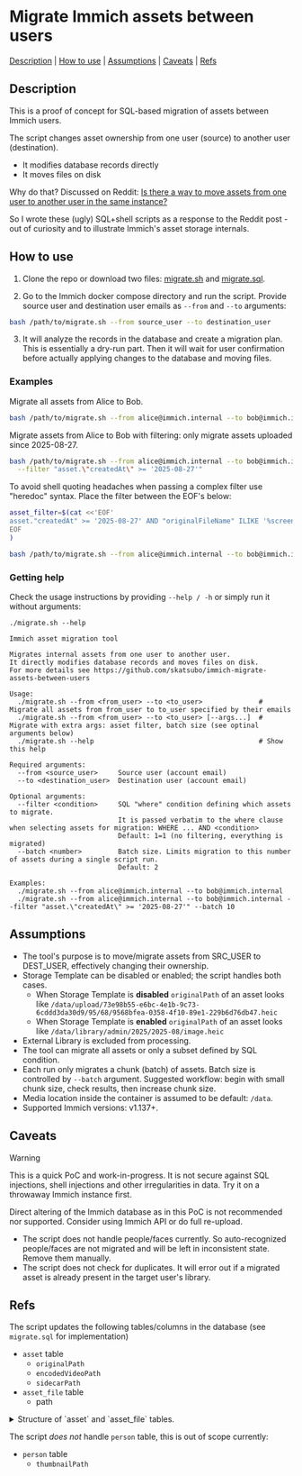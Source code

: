 # Migrate Immich assets between users

[Description](#description) | [How to use](#how-to-use) | [Assumptions](#assumptions) | [Caveats](#caveats) | [Refs](#refs)

## Description

This is a proof of concept for SQL-based migration of assets between Immich users.

The script changes asset ownership from one user (source) to another user (destination).
- It modifies database records directly
- It moves files on disk

Why do that? Discussed on Reddit: [Is there a way to move assets from one user to another user in the same instance?](https://www.reddit.com/r/immich/comments/1n1ewfa/is_there_a_way_to_move_assets_from_one_user_to/)

So I wrote these (ugly) SQL+shell scripts as a response to the Reddit post - out of curiosity and to illustrate Immich's asset storage internals.

## How to use

1. Clone the repo or download two files: [migrate.sh](https://raw.githubusercontent.com/skatsubo/immich-migrate-assets-between-users/refs/heads/main/migrate.sh) and [migrate.sql](https://raw.githubusercontent.com/skatsubo/immich-migrate-assets-between-users/refs/heads/main/migrate.sql).

2. Go to the Immich docker compose directory and run the script. Provide source user and destination user emails as `--from` and `--to` arguments:

```sh
bash /path/to/migrate.sh --from source_user --to destination_user
```

3. It will analyze the records in the database and create a migration plan. This is essentially a dry-run part.
Then it will wait for user confirmation before actually applying changes to the database and moving files.

### Examples

Migrate all assets from Alice to Bob.
```sh
bash /path/to/migrate.sh --from alice@immich.internal --to bob@immich.internal
```

Migrate assets from Alice to Bob with filtering: only migrate assets uploaded since 2025-08-27.
```sh
bash /path/to/migrate.sh --from alice@immich.internal --to bob@immich.internal \
  --filter "asset.\"createdAt\" >= '2025-08-27'"
```

To avoid shell quoting headaches when passing a complex filter use "heredoc" syntax. Place the filter between the EOF's below:
```sh
asset_filter=$(cat <<'EOF'
asset."createdAt" >= '2025-08-27' AND "originalFileName" ILIKE '%screenshot%'
EOF
)

bash /path/to/migrate.sh --from alice@immich.internal --to bob@immich.internal --filter "$asset_filter"
```

### Getting help

Check the usage instructions by providing `--help / -h` or simply run it without arguments:

```
./migrate.sh --help

Immich asset migration tool

Migrates internal assets from one user to another user.
It directly modifies database records and moves files on disk.
For more details see https://github.com/skatsubo/immich-migrate-assets-between-users

Usage:
  ./migrate.sh --from <from_user> --to <to_user>              # Migrate all assets from from_user to to_user specified by their emails
  ./migrate.sh --from <from_user> --to <to_user> [--args...]  # Migrate with extra args: asset filter, batch size (see optinal arguments below)
  ./migrate.sh --help                                         # Show this help

Required arguments:
  --from <source_user>     Source user (account email)
  --to <destination_user>  Destination user (account email)

Optional arguments:
  --filter <condition>     SQL "where" condition defining which assets to migrate.
                           It is passed verbatim to the where clause when selecting assets for migration: WHERE ... AND <condition>
                           Default: 1=1 (no filtering, everything is migrated)
  --batch <number>         Batch size. Limits migration to this number of assets during a single script run.
                           Default: 2

Examples:
  ./migrate.sh --from alice@immich.internal --to bob@immich.internal
  ./migrate.sh --from alice@immich.internal --to bob@immich.internal --filter "asset.\"createdAt\" >= '2025-08-27'" --batch 10
```

## Assumptions

- The tool's purpose is to move/migrate assets from SRC_USER to DEST_USER, effectively changing their ownership.
- Storage Template can be disabled or enabled; the script handles both cases.
  - When Storage Template is **disabled** `originalPath` of an asset looks like `/data/upload/73e98b55-e6bc-4e1b-9c73-6cddd3da30d9/95/68/9568bfea-0358-4f10-89e1-229b6d76db47.heic`
  - When Storage Template is **enabled** `originalPath` of an asset looks like `/data/library/admin/2025/2025-08/image.heic`
- External Library is excluded from processing.
- The tool can migrate all assets or only a subset defined by SQL condition.
- Each run only migrates a chunk (batch) of assets. Batch size is controlled by `--batch` argument. Suggested workflow: begin with small chunk size, check results, then increase chunk size.
- Media location inside the container is assumed to be default: `/data`.
- Supported Immich versions: v1.137+.

## Caveats

> [!WARNING]
> This is a quick PoC and work-in-progress. It is not secure against SQL injections, shell injections and other irregularities in data. Try it on a throwaway Immich instance first.
>
> Direct altering of the Immich database as in this PoC is not recommended nor supported. Consider using Immich API or do full re-upload.

- The script does not handle people/faces currently. So auto-recognized people/faces are not migrated and will be left in inconsistent state. Remove them manually.
- The script does not check for duplicates. It will error out if a migrated asset is already present in the target user's library.

## Refs

The script updates the following tables/columns in the database (see `migrate.sql` for implementation)
- `asset` table
  - `originalPath`
  - `encodedVideoPath`
  - `sidecarPath`
- `asset_file` table
  - path

<details><summary>Structure of `asset` and `asset_file` tables.</summary>

```sh
immich=# \d asset
                                          Table "public.asset"
      Column      |           Type           | Collation | Nullable |              Default
------------------+--------------------------+-----------+----------+-----------------------------------
 id               | uuid                     |           | not null | uuid_generate_v4()
 deviceAssetId    | character varying        |           | not null |
 ownerId          | uuid                     |           | not null |
 deviceId         | character varying        |           | not null |
 type             | character varying        |           | not null |
 originalPath     | character varying        |           | not null |
 fileCreatedAt    | timestamp with time zone |           | not null |
 fileModifiedAt   | timestamp with time zone |           | not null |
 isFavorite       | boolean                  |           | not null | false
 duration         | character varying        |           |          |
 encodedVideoPath | character varying        |           |          | ''::character varying
 checksum         | bytea                    |           | not null |
 livePhotoVideoId | uuid                     |           |          |
 updatedAt        | timestamp with time zone |           | not null | now()
 createdAt        | timestamp with time zone |           | not null | now()
 originalFileName | character varying        |           | not null |
 sidecarPath      | character varying        |           |          |
 thumbhash        | bytea                    |           |          |
 isOffline        | boolean                  |           | not null | false
 libraryId        | uuid                     |           |          |
 isExternal       | boolean                  |           | not null | false
 deletedAt        | timestamp with time zone |           |          |
 localDateTime    | timestamp with time zone |           | not null |
 stackId          | uuid                     |           |          |
 duplicateId      | uuid                     |           |          |
 status           | assets_status_enum       |           | not null | 'active'::assets_status_enum
 updateId         | uuid                     |           | not null | immich_uuid_v7()
 visibility       | asset_visibility_enum    |           | not null | 'timeline'::asset_visibility_enum

immich=# \d asset_file
                            Table "public.asset_file"
  Column   |           Type           | Collation | Nullable |      Default
-----------+--------------------------+-----------+----------+--------------------
 id        | uuid                     |           | not null | uuid_generate_v4()
 assetId   | uuid                     |           | not null |
 createdAt | timestamp with time zone |           | not null | now()
 updatedAt | timestamp with time zone |           | not null | now()
 type      | character varying        |           | not null |
 path      | character varying        |           | not null |
 updateId  | uuid                     |           | not null | immich_uuid_v7()
Foreign-key constraints:
    "asset_file_assetId_fkey" FOREIGN KEY ("assetId") REFERENCES asset(id) ON UPDATE CASCADE ON DELETE CASCADE
```
</details>

The script _does not_ handle `person` table, this is out of scope currently:
- `person` table
  - `thumbnailPath`
